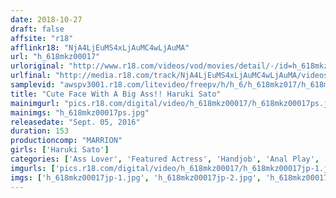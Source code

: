 ```yaml
---
date: 2018-10-27
draft: false
affsite: "r18"
afflinkr18: "NjA4LjEuMS4xLjAuMC4wLjAuMA"
url: "h_618mkz00017"
urloriginal: "http://www.r18.com/videos/vod/movies/detail/-/id=h_618mkz00017"
urlfinal: "http://media.r18.com/track/NjA4LjEuMS4xLjAuMC4wLjAuMA/videos/vod/movies/detail/-/id=h_618mkz00017"
samplevid: "awspv3001.r18.com/litevideo/freepv/h/h_6/h_618mkz017/h_618mkz017_dmb_w.mp4"
title: "Cute Face With A Big Ass!! Haruki Sato"
mainimgurl: "pics.r18.com/digital/video/h_618mkz00017/h_618mkz00017ps.jpg"
mainimgs: "h_618mkz00017ps.jpg"
releasedate: "Sept. 05, 2016"
duration: 153
productioncomp: "MARRION"
girls: ['Haruki Sato']
categories: ['Ass Lover', 'Featured Actress', 'Handjob', 'Anal Play', 'Squirting', 'Hi-Def']
imgurls: ['pics.r18.com/digital/video/h_618mkz00017/h_618mkz00017jp-1.jpg', 'pics.r18.com/digital/video/h_618mkz00017/h_618mkz00017jp-2.jpg', 'pics.r18.com/digital/video/h_618mkz00017/h_618mkz00017jp-3.jpg', 'pics.r18.com/digital/video/h_618mkz00017/h_618mkz00017jp-4.jpg', 'pics.r18.com/digital/video/h_618mkz00017/h_618mkz00017jp-5.jpg', 'pics.r18.com/digital/video/h_618mkz00017/h_618mkz00017jp-6.jpg', 'pics.r18.com/digital/video/h_618mkz00017/h_618mkz00017jp-7.jpg', 'pics.r18.com/digital/video/h_618mkz00017/h_618mkz00017jp-8.jpg', 'pics.r18.com/digital/video/h_618mkz00017/h_618mkz00017jp-9.jpg', 'pics.r18.com/digital/video/h_618mkz00017/h_618mkz00017jp-10.jpg', 'pics.r18.com/digital/video/h_618mkz00017/h_618mkz00017jp-11.jpg', 'pics.r18.com/digital/video/h_618mkz00017/h_618mkz00017jp-12.jpg', 'pics.r18.com/digital/video/h_618mkz00017/h_618mkz00017jp-13.jpg', 'pics.r18.com/digital/video/h_618mkz00017/h_618mkz00017jp-14.jpg', 'pics.r18.com/digital/video/h_618mkz00017/h_618mkz00017jp-15.jpg', 'pics.r18.com/digital/video/h_618mkz00017/h_618mkz00017jp-16.jpg', 'pics.r18.com/digital/video/h_618mkz00017/h_618mkz00017jp-17.jpg', 'pics.r18.com/digital/video/h_618mkz00017/h_618mkz00017jp-18.jpg', 'pics.r18.com/digital/video/h_618mkz00017/h_618mkz00017jp-19.jpg', 'pics.r18.com/digital/video/h_618mkz00017/h_618mkz00017jp-20.jpg']
imgs: ['h_618mkz00017jp-1.jpg', 'h_618mkz00017jp-2.jpg', 'h_618mkz00017jp-3.jpg', 'h_618mkz00017jp-4.jpg', 'h_618mkz00017jp-5.jpg', 'h_618mkz00017jp-6.jpg', 'h_618mkz00017jp-7.jpg', 'h_618mkz00017jp-8.jpg', 'h_618mkz00017jp-9.jpg', 'h_618mkz00017jp-10.jpg', 'h_618mkz00017jp-11.jpg', 'h_618mkz00017jp-12.jpg', 'h_618mkz00017jp-13.jpg', 'h_618mkz00017jp-14.jpg', 'h_618mkz00017jp-15.jpg', 'h_618mkz00017jp-16.jpg', 'h_618mkz00017jp-17.jpg', 'h_618mkz00017jp-18.jpg', 'h_618mkz00017jp-19.jpg', 'h_618mkz00017jp-20.jpg']
---
```

